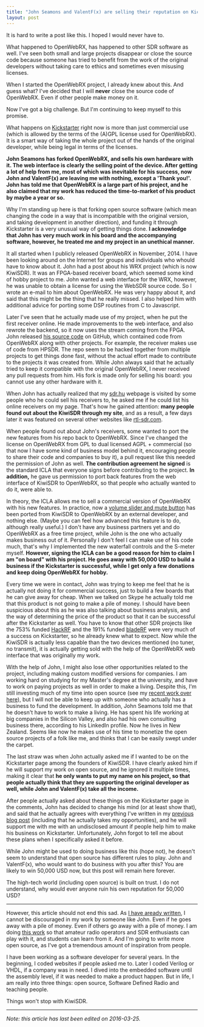 ```yaml
---
title: "John Seamons and ValentF(x) are selling their reputation on Kickstarter"
layout: post
---
```

It is hard to write a post like this. I hoped I would never have to.

What happened to OpenWebRX, has happened to other SDR software as well. I've seen both small and large projects disappear or close the source code because someone has tried to benefit from the work of the original developers without taking care to ethics and sometimes even misusing licenses.

When I started the OpenWebRX project, I already knew about this. And guess what? I've decided that I will **never** close the source code of OpenWebRX. Even if other people make money on it. 

Now I've got a big challenge. But I'm continuing to keep myself to this promise.

What happens on <a href="http://kickstarter.com/projects/1575992013/kiwisdr-beaglebone-software-defined-radio-sdr-with">Kickstarter</a> right now is more than just commercial use (which is allowed by the terms of the (A)GPL license used for OpenWebRX). It is a smart way of taking the whole project out of the hands of the original developer, while being legal in terms of the licenses.

**John Seamons has forked OpenWebRX, and sells his own hardware with it. The web interface is clearly the selling point of the device. After getting a lot of help from me, most of which was inevitable for his success, now John and ValentF(x) are leaving me with nothing, except a 'Thank you!'. John has told me that OpenWebRX is a large part of his project, and he also claimed that my work has reduced the time-to-market of his product by maybe a year or so.**

Why I'm standing up here is that forking open source software (which mean changing the code in a way that is incompatible with the original version, and taking development in another direction), and funding it through Kickstarter is a very unusual way of getting things done. **I acknowledge that John has very much work in his board and the accompanying software, however, he treated me and my project in an unethical manner.**

It all started when I publicly released OpenWebRX in November, 2014. I have been looking around on the Internet for groups and individuals who whould have to know about it. John had a post about his WRX project (which is now KiwiSDR). It was an FPGA-based receiver board, which seemed some kind of hobby project to me. John wanted a web interface for the WRX, however, he was unable to obtain a license for using the WebSDR source code. So I wrote an e-mail to him about OpenWebRX. He was very happy about it, and said that this might be the thing that he really missed. I also helped him with additional advice for porting some DSP routines from C to Javascript. 

Later I've seen that he actually made use of my project, when he put the first receiver online. He made improvements to the web interface, and also rewrote the backend, so it now uses the stream coming from the FPGA. John released <a href="http://github.com/jks-prv/Beagle_SDR_GPS">his source code</a> on GitHub, which contained code from OpenWebRX along with other projects. For example, the receiver makes use of code from HPSDR. The repo seem to be hacked together from multiple projects to get things done fast, without the actual effort made to contribute to the projects it was created from. While John always said that he actually tried to keep it compatible with the original OpenWebRX, I never received any pull requests from him. His fork is made only for selling his board: you cannot use any other hardware with it.

When John has actually realized that my <a href="http://sdr.hu">sdr.hu</a> webpage is visited by some people who he could sell his receivers to, he asked me if he could list his online receivers on my page. That's how he gained attention: **many people found out about the KiwiSDR through my site**, and as a result, a few days later it was featured on several other websites like <a href="http://www.rtl-sdr.com/kiwisdr-30-mhz-bandwidth-sdr-for-hf/">rtl-sdr.com</a>.

When people found out about John's receivers, some wanted to port the new features from his repo back to OpenWebRX. Since I've changed the license on OpenWebRX from GPL to dual licensed AGPL + commercial (so that now I have some kind of business model behind it, encouraging people to share their code and companies to buy it), a pull request like this needed the permission of John as well. **The contribution agreement he signed** is the standard ICLA that everyone signs before contributing to the project. **In addition,** he gave us permission to port back features from the web interface of KiwiSDR to OpenWebRX, so that people who actually wanted to do it, were able to.

In theory, the ICLA allows me to sell a commercial version of OpenWebRX with his new features. In practice, now a <a href="https://github.com/simonyiszk/openwebrx/pull/20/files">volume slider and mute button</a> has been ported from KiwiSDR to OpenWebRX by an external developer, and nothing else. (Maybe you can feel how advanced this feature is to do, although really useful.) I don't have any business partners yet and do OpenWebRX as a free time project, while John is the one who actually makes business out of it. Personally I don't feel I can make use of his code much, that's why I implemented the new waterfall controls and the S-meter myself. **However, signing the ICLA can be a good reason for him to claim I am "on board" with his project. He goes away with 50,000 USD to build a business if the Kickstarter is successful, while I get only a few donations and keep doing OpenWebRX for hobby.**

Every time we were in contact, John was trying to keep me feel that he is actually not doing it for commercial success, just to build a few boards that he can give away for cheap. When we talked on Skype he actually told me that this product is not going to make a pile of money. I should have been suspicious about this as he was also talking about business analysis, and the way of determining the price of the product so that it can be successful after the Kickstarter as well. You have to know that other SDR projects like the 753% funded <a href="https://www.kickstarter.com/projects/mossmann/hackrf-an-open-source-sdr-platform">HackRF</a> and the 191% funded <a href="https://www.kickstarter.com/projects/1085541682/bladerf-usb-30-software-defined-radio/">bladeRF</a> were very much of a success on Kickstarter, so he already knew what to expect. Now while the KiwiSDR is actually less capable than the two devices mentioned (no tuner, no transmit), it is actually getting sold with the help of the OpenWebRX web interface that was originally my work.

With the help of John, I might also lose other opportunities related to the project, including making custom modified versions for companies. I am working hard on studying for my Master's degree at the university, and have to work on paying projects as well in order to make a living. Despite this, I'm still investing much of my time into open source (see my <a href="/2016/03/13/recent-work.html">recent work over here</a>), but I will not be able to keep up with someone who actually has a business to fund the development. In addition, John Seamons told me that he doesn't have to work to make a living. He has spent his life working at big companies in the Silicon Valley, and also had his own consulting business there, according to his LinkedIn profile. Now he lives in New Zealand. Seems like now he makes use of his time to monetize the open source projects of a folk like me, and thinks that I can be easily swept under the carpet.

The last straw was when John actually asked me if I wanted to be on the Kickstarter page among the founders of KiwiSDR. I have clearly asked him if he will support my work on open source, and he ignored it multiple times, making it clear that **he only wants to put my name on his project, so that people actually think that they are supporting the original developer as well, while John and ValentF(x) take all the income.**

After people actually asked about these things on the Kickstarter page in the comments, John has decided to change his mind (or at least show that), and said that he actually agrees with everything I've written in my <a href="/2016/03/13/recent-work.html">previous blog post</a> (including that he actually takes my opportunities), and he will support me with me with an undisclosed amount if people help him to make his business on Kickstarter. Unfortunately, John forgot to tell me about these plans when I specifically asked it before.

While John might be used to doing business like this (hope not), he doesn't seem to understand that open source has different rules to play. John and ValentF(x), who would want to do business with you after this? You are likely to win 50,000 USD now, but this post will remain here forever. 

The high-tech world (including open source) is built on trust. I do not understand, why would ever anyone ruin his own reputation for 50,000 USD? 

<hr />

However, this article should not end this sad. As <a href="/2016/03/13/recent-work.html">I have aready written</a>, I cannot be discouraged in my work by someone like John. Even if he goes away with a pile of money. Even if others go away with a pile of money. I am doing <a href="/projects">this work</a> so that amateur radio operators and SDR enthusiasts can play with it, and students can learn from it. And I'm going to write more open source, as I've got a tremendous amount of inspiration from people.

I have been working as a software developer for several years. In the beginning, I coded websites if people asked me to. Later I coded Verilog or VHDL, if a company was in need. I dived into the embedded software until the assembly level, if it was needed to make a product happen. But in life, I am really into three things: open source, Software Defined Radio and teaching people. 

Things won't stop with KiwiSDR.

<hr />

*Note: this article has last been edited on 2016-03-25.*


